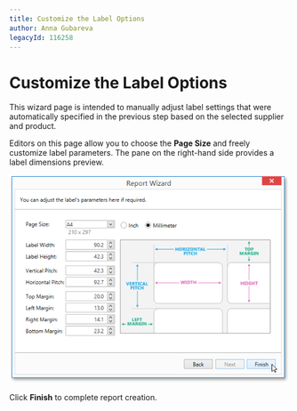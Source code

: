```yaml
---
title: Customize the Label Options
author: Anna Gubareva
legacyId: 116258
---
```

# Customize the Label Options
This wizard page is intended to manually adjust label settings that were automatically specified in the previous step based on the selected supplier and product.

Editors on this page allow you to choose the **Page Size** and freely customize label parameters. The pane on the right-hand side provides a label dimensions preview.

![WPDDesigner_ReportWizard_LabelOptions](../../../../../images/img121987.png)

Click **Finish** to complete report creation.
